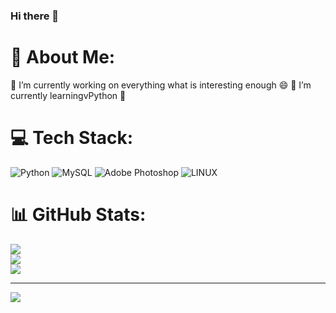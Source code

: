 ### Hi there 👋

# 💫 About Me:
🔭 I’m currently working on everything what is interesting enough 😄
🌱 I’m currently learningvPython 🐍


# 💻 Tech Stack:
![Python](https://img.shields.io/badge/python-3670A0?style=for-the-badge&logo=python&logoColor=ffdd54) ![MySQL](https://img.shields.io/badge/mysql-%2300f.svg?style=for-the-badge&logo=mysql&logoColor=white) ![Adobe Photoshop](https://img.shields.io/badge/adobephotoshop-%2331A8FF.svg?style=for-the-badge&logo=adobephotoshop&logoColor=white) ![LINUX](https://img.shields.io/badge/Linux-FCC624?style=for-the-badge&logo=linux&logoColor=black)
# 📊 GitHub Stats:
![](https://github-readme-stats.vercel.app/api?username=DrPatroleum&theme=dark&hide_border=true&include_all_commits=false&count_private=false)<br/>
![](https://github-readme-streak-stats.herokuapp.com/?user=DrPatroleum&theme=dark&hide_border=true)<br/>
![](https://github-readme-stats.vercel.app/api/top-langs/?username=DrPatroleum&theme=dark&hide_border=true&include_all_commits=false&count_private=false&layout=compact)

---
[![](https://visitcount.itsvg.in/api?id=DrPatroleum&icon=0&color=0)](https://visitcount.itsvg.in)

<!-- Proudly created with GPRM ( https://gprm.itsvg.in ) -->


<!--
**DrPatroleum/DrPatroleum** is a ✨ _special_ ✨ repository because its `README.md` (this file) appears on your GitHub profile.

Here are some ideas to get you started:

- 🔭 I’m currently working on ...
- 🌱 I’m currently learning ...
- 👯 I’m looking to collaborate on ...
- 🤔 I’m looking for help with ...
- 💬 Ask me about ...
- 📫 How to reach me: ...
- 😄 Pronouns: ...
- ⚡ Fun fact: ...
-->

